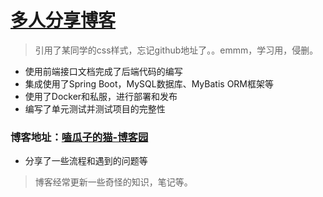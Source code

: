 # [多人分享博客](http://139.196.161.65/)

>引用了某同学的css样式，忘记github地址了。。emmm，学习用，侵删。


- 使用前端接口文档完成了后端代码的编写
- 集成使用了Spring Boot，MySQL数据库、MyBatis ORM框架等
- 使用了Docker和私服，进行部署和发布
- 编写了单元测试并测试项目的完整性

### 博客地址：[嗑瓜子的猫-博客园](https://www.cnblogs.com/pipemm/)
- 分享了一些流程和遇到的问题等
>博客经常更新一些奇怪的知识，笔记等。
